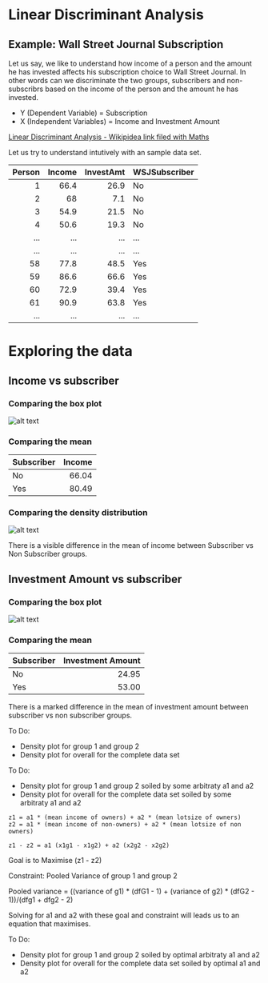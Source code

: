 # Linear Discriminant Analysis

## Example: Wall Street Journal Subscription

Let us say, we like to understand how income of a person and the amount he has invested affects his subscription choice to Wall Street Journal. In other words can we discriminate the two groups, subscribers and non-subscribrs based on the income of the person and the amount he has invested.  

* Y (Dependent Variable) = Subscription
* X (Independent Variables) = Income and Investment Amount

[Linear Discriminant Analysis - Wikipidea link filed with Maths](https://en.wikipedia.org/wiki/Linear_discriminant_analysis)

Let us try to understand intutively with an sample data set.

|Person	|Income	|InvestAmt	|WSJSubscriber|
|-------:|-------:|-------:|---------|
|1	|66.4	|26.9	|No|
|2	|68	|7.1	|No|
|3	|54.9	|21.5	|No|
|4	|50.6	|19.3	|No|
|...	|...	|...	|...|
|...	|...	|...	|...|
|58	|77.8	|48.5	|Yes|
|59	|86.6	|66.6	|Yes|
|60	|72.9	|39.4	|Yes|
|61	|90.9	|63.8	|Yes|
|...	|...	|...	|...|

# Exploring the data

## Income vs subscriber

### Comparing the box plot
![alt text](https://learningintution.github.io/image/IncomeBySubscriber.png)

### Comparing the mean

|Subscriber|Income|
|:-------|-------:|
|No	|66.04|	
|Yes	|80.49|

### Comparing the density distribution
![alt text](https://learningintution.github.io/image/IncomeBySubscriberDensity.png)

There is a visible difference in the mean of income between Subscriber vs Non Subscriber groups.

## Investment Amount vs subscriber

### Comparing the box plot
![alt text](https://learningintution.github.io/image/InvestAmtBySubscriber.png)

### Comparing the mean

|Subscriber|Investment Amount|
|:-------|-------:|
|No	|24.95|			
|Yes	|53.00|

There is a marked difference in the mean of investment amount between subscriber vs non subscriber groups.

To Do: 
- Density plot for group 1 and group 2
- Density plot for overall for the complete data set

To Do:
- Density plot for group 1 and group 2 soiled by some arbitraty a1 and a2
- Density plot for overall for the complete data set soiled by some arbitraty a1 and a2

```
z1 = a1 * (mean income of owners) + a2 * (mean lotsize of owners)
z2 = a1 * (mean income of non-owners) + a2 * (mean lotsize of non owners)

z1 - z2 = a1 (x1g1 - x1g2) + a2 (x2g2 - x2g2)
```

Goal is to Maximise (z1 - z2)

Constraint: Pooled Variance of group 1 and group 2

Pooled variance = ((variance of g1) * (dfG1 - 1) + (variance of g2) * (dfG2 - 1))/(dfg1 + dfg2 - 2)

Solving for a1 and a2 with these goal and constraint will leads us to an equation that maximises.

To Do:
- Density plot for group 1 and group 2 soiled by optimal arbitraty a1 and a2
- Density plot for overall for the complete data set soiled by optimal a1 and a2
